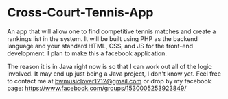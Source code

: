 # Cross-Court-Tennis-App
An app that will allow one to find competitive tennis matches and create a rankings list in the system. It will be built using PHP as the backend language and your standard HTML, CSS, and JS for the front-end development. I plan to make this a facebook application.

The reason it is in Java right now is so that I can work out all of the logic involved. It may end up just being a Java project, I don't know yet. Feel free to contact me at bwmusiclover1212@gmail.com or drop by my facebook page: https://www.facebook.com/groups/1530005253923849/
